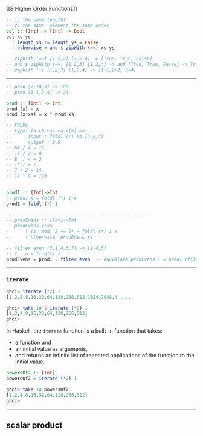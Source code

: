 [[8 Higher Order Functions]]

```haskell
-- 1. the same length?
-- 2. the same  element the same order
eql :: [Int] -> [Int] -> Bool
eql xs ys
  | length xs /= length ys = False
  | otherwise = and $ zipWith (==) xs ys

-- zipWith (==) [1,2,3] [1,2,4] -> [True, True, False]
-- and $ zipWith (==) [1,2,3] [1,2,4] -> and [True, True, False] -> True and True and False -> False
-- zipWith (+) [1,2,3] [1,2,4] -> [1+1,2+2, 3+4]
```

----------
```haskell
-- prod [2,10,5] -> 100
-- prod [3,1,2,4] -> 24

prod :: [Int] -> Int
prod [x] = x
prod (x:xs) = x * prod xs

-- FOLDL
-- type: (a->b->a)->a->[b]->a
--      input : foldl (/) 64 [4,2,4]
--      output : 2.0
-- 64 / 4 = 16
-- 16 / 2 = 8
-- 8  / 4 = 2
-- 1* 7 = 7
-- 7 * 2 = 14
-- 14 * 9 = 126
  

prod1 :: [Int]->Int
-- prod1 x = foldl (*) 1 x
prod1 = foldl (*) 1

------------------------------------------------------
-- prodEvens :: [Int]->Int
-- prodEvens x:xs
--     | (x `mod` 2 == 0) = foldl (*) 1 x
--     | otherwise  prodEvens xs

-- filter even [2,1,4,6,7] -> [2,4,6]
-- f . g = f( g(x) )
prodEvens = prod1 . filter even  -- equvalate prodEvens l = prod1 (filter even l)
```


-------------

### `iterate`
```haskell
ghci> iterate (*2) 1       
[1,2,4,8,16,32,64,128,256,512,1024,2048,4 ....

ghci> take 10 $ iterate (*2) 1
[1,2,4,8,16,32,64,128,256,512]
ghci>
```
In Haskell, the `iterate` function is a built-in function that takes:
- a function and
- an initial value as arguments, 
- and returns an infinite list of repeated applications of the function to the initial value.

```haskell
powersOf2 :: [Int]
powersOf2 = iterate (*2) 1

ghci> take 10 powersOf2
[1,2,4,8,16,32,64,128,256,512]
ghci>
```


---------
## scalar product





